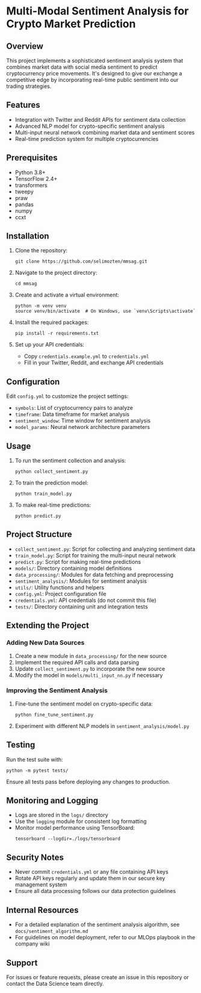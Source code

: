 # Multi-Modal Sentiment Analysis for Crypto Market Prediction

## Overview

This project implements a sophisticated sentiment analysis system that combines market data with social media sentiment to predict cryptocurrency price movements. It's designed to give our exchange a competitive edge by incorporating real-time public sentiment into our trading strategies.

## Features

- Integration with Twitter and Reddit APIs for sentiment data collection
- Advanced NLP model for crypto-specific sentiment analysis
- Multi-input neural network combining market data and sentiment scores
- Real-time prediction system for multiple cryptocurrencies

## Prerequisites

- Python 3.8+
- TensorFlow 2.4+
- transformers
- tweepy
- praw
- pandas
- numpy
- ccxt

## Installation

1. Clone the repository:
   ```
   git clone https://github.com/selimozten/mmsag.git
   ```

2. Navigate to the project directory:
   ```
   cd mmsag
   ```

3. Create and activate a virtual environment:
   ```
   python -m venv venv
   source venv/bin/activate  # On Windows, use `venv\Scripts\activate`
   ```

4. Install the required packages:
   ```
   pip install -r requirements.txt
   ```

5. Set up your API credentials:
   - Copy `credentials.example.yml` to `credentials.yml`
   - Fill in your Twitter, Reddit, and exchange API credentials

## Configuration

Edit `config.yml` to customize the project settings:
- `symbols`: List of cryptocurrency pairs to analyze
- `timeframe`: Data timeframe for market analysis
- `sentiment_window`: Time window for sentiment analysis
- `model_params`: Neural network architecture parameters

## Usage

1. To run the sentiment collection and analysis:
   ```
   python collect_sentiment.py
   ```

2. To train the prediction model:
   ```
   python train_model.py
   ```

3. To make real-time predictions:
   ```
   python predict.py
   ```

## Project Structure

- `collect_sentiment.py`: Script for collecting and analyzing sentiment data
- `train_model.py`: Script for training the multi-input neural network
- `predict.py`: Script for making real-time predictions
- `models/`: Directory containing model definitions
- `data_processing/`: Modules for data fetching and preprocessing
- `sentiment_analysis/`: Modules for sentiment analysis
- `utils/`: Utility functions and helpers
- `config.yml`: Project configuration file
- `credentials.yml`: API credentials (do not commit this file)
- `tests/`: Directory containing unit and integration tests

## Extending the Project

### Adding New Data Sources

1. Create a new module in `data_processing/` for the new source
2. Implement the required API calls and data parsing
3. Update `collect_sentiment.py` to incorporate the new source
4. Modify the model in `models/multi_input_nn.py` if necessary

### Improving the Sentiment Analysis

1. Fine-tune the sentiment model on crypto-specific data:
   ```
   python fine_tune_sentiment.py
   ```
2. Experiment with different NLP models in `sentiment_analysis/model.py`

## Testing

Run the test suite with:
```
python -m pytest tests/
```

Ensure all tests pass before deploying any changes to production.

## Monitoring and Logging

- Logs are stored in the `logs/` directory
- Use the `logging` module for consistent log formatting
- Monitor model performance using TensorBoard:
  ```
  tensorboard --logdir=./logs/tensorboard
  ```

## Security Notes

- Never commit `credentials.yml` or any file containing API keys
- Rotate API keys regularly and update them in our secure key management system
- Ensure all data processing follows our data protection guidelines

## Internal Resources

- For a detailed explanation of the sentiment analysis algorithm, see `docs/sentiment_algorithm.md`
- For guidelines on model deployment, refer to our MLOps playbook in the company wiki

## Support

For issues or feature requests, please create an issue in this repository or contact the Data Science team directly.
